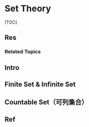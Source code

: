 # Set Theory

[TOC]



## Res
### Related Topics



## Intro



## Finite Set & Infinite Set



## Countable Set（可列集合）



## Ref
